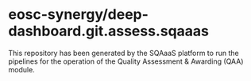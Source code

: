 # eosc-synergy/deep-dashboard.git.assess.sqaaas
This repository has been generated by the SQAaaS platform to run the pipelines
for the operation of the
Quality Assessment & Awarding (QAA)
module.